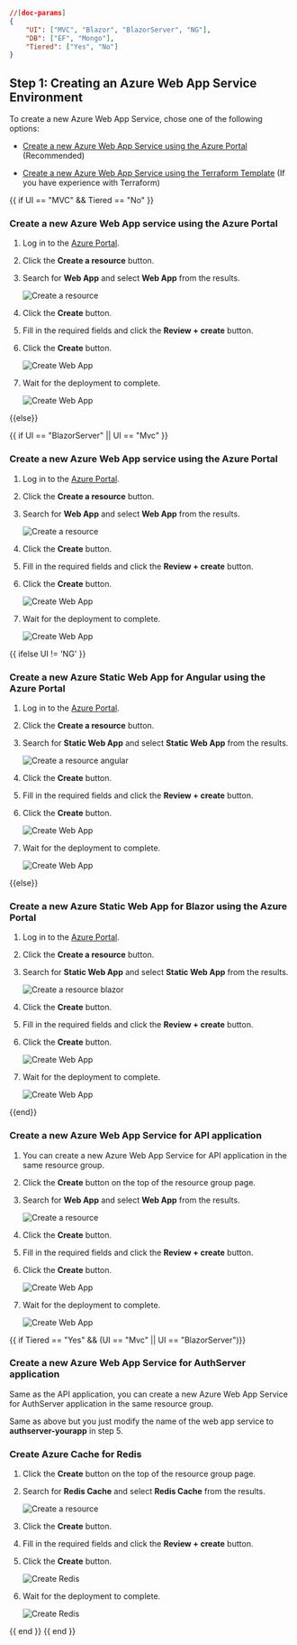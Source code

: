 ````json
//[doc-params]
{
    "UI": ["MVC", "Blazor", "BlazorServer", "NG"],
    "DB": ["EF", "Mongo"],
    "Tiered": ["Yes", "No"]
}
````

## Step 1: Creating an Azure Web App Service Environment

To create a new Azure Web App Service, chose one of the following options:

- [Create a new Azure Web App Service using the Azure Portal](#create-a-new-azure-web-app-service-using-the-azure-portal) (Recommended)

- [Create a new Azure Web App Service using the Terraform Template](azure-web-app-terraform.md) (If you have experience with Terraform)

{{ if UI == "MVC" && Tiered == "No" }}

### Create a new Azure Web App service using the Azure Portal

1. Log in to the [Azure Portal](https://portal.azure.com/).

2. Click the **Create a resource** button.

3. Search for **Web App** and select **Web App** from the results.

    ![Create a resource](../../../images/azure-deploy-create-a-resource.png)

4. Click the **Create** button.

5. Fill in the required fields and click the **Review + create** button.

6. Click the **Create** button.

    ![Create Web App](../../../images/azure-deploy-create-web-app-2.png)

7. Wait for the deployment to complete.

    ![Create Web App](../../../images/azure-deploy-create-web-app-3.png)

{{else}}

{{ if UI == "BlazorServer" || UI == "Mvc" }}

### Create a new Azure Web App service using the Azure Portal

1. Log in to the [Azure Portal](https://portal.azure.com/).

2. Click the **Create a resource** button.

3. Search for **Web App** and select **Web App** from the results.

    ![Create a resource](../../../images/azure-deploy-create-a-resource.png)

4. Click the **Create** button.

5. Fill in the required fields and click the **Review + create** button.

6. Click the **Create** button.

    ![Create Web App](../../../images/azure-deploy-create-web-app-2.png)

7. Wait for the deployment to complete.

    ![Create Web App](../../../images/azure-deploy-create-web-app-3.png)

{{ ifelse UI != 'NG' }}

### Create a new Azure Static Web App for Angular using the Azure Portal

1. Log in to the [Azure Portal](https://portal.azure.com/).

2. Click the **Create a resource** button.

3. Search for **Static Web App** and select **Static Web App** from the results.

    ![Create a resource angular](../../../images/azure-deploy-create-a-resource-angular.png)

4. Click the **Create** button.

5. Fill in the required fields and click the **Review + create** button.

6. Click the **Create** button.

    ![Create Web App](../../../images/azure-deploy-create-web-app-4.png)

7. Wait for the deployment to complete.

    ![Create Web App](../../../images/azure-deploy-create-web-app-5.png)

{{else}}

### Create a new Azure Static Web App for Blazor using the Azure Portal

1. Log in to the [Azure Portal](https://portal.azure.com/).

2. Click the **Create a resource** button.

3. Search for **Static Web App** and select **Static Web App** from the results.

    ![Create a resource blazor](../../../images/azure-deploy-create-a-resource-angular.png)

4. Click the **Create** button.

5. Fill in the required fields and click the **Review + create** button.

6. Click the **Create** button.

    ![Create Web App](../../../images/azure-deploy-create-web-app-7.png)

7. Wait for the deployment to complete.

    ![Create Web App](../../../images/azure-deploy-create-web-app-8.png)

{{end}}

### Create a new Azure Web App Service for API application

1. You can create a new Azure Web App Service for API application in the same resource group.

2. Click the **Create** button on the top of the resource group page.

3. Search for **Web App** and select **Web App** from the results.

    ![Create a resource](../../../images/azure-deploy-create-a-resource.png)

4. Click the **Create** button.

5. Fill in the required fields and click the **Review + create** button.

6. Click the **Create** button.

    ![Create Web App](../../../images/azure-deploy-create-web-app-6.png)

7. Wait for the deployment to complete.

    ![Create Web App](../../../images/azure-deploy-create-web-app-3.png)

{{ if Tiered == "Yes" && (UI == "Mvc" || UI == "BlazorServer")}}

### Create a new Azure Web App Service for AuthServer application

Same as the API application, you can create a new Azure Web App Service for AuthServer application in the same resource group. 

Same as above but you just modify the name of the web app service to **authserver-yourapp** in step 5.

### Create Azure Cache for Redis

1. Click the **Create** button on the top of the resource group page.

2. Search for **Redis Cache** and select **Redis Cache** from the results.

    ![Create a resource](../../../images/azure-deploy-create-redis.png)

3. Click the **Create** button.

4. Fill in the required fields and click the **Review + create** button.

5. Click the **Create** button.

    ![Create Redis](../../../images/azure-deploy-create-redis-2.png)

6. Wait for the deployment to complete.

    ![Create Redis](../../../images/azure-deploy-create-redis-3.png)

{{ end }}
{{ end }}
